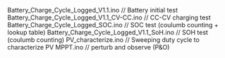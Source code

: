 Battery_Charge_Cycle_Logged_V1.1.ino                              // Battery initial test
Battery_Charge_Cycle_Logged_V1.1_CV-CC.ino                        // CC-CV charging test
Battery_Charge_Cycle_Logged_SOC.ino                               // SOC test (coulumb counting + lookup table)
Battery_Charge_Cycle_Logged_V1.1_SoH.ino                          // SOH test (coulumb counting)
PV_characterize.ino                                               // Sweeping duty cycle to characterize PV
MPPT.ino                                                          // perturb and observe (P&O)
